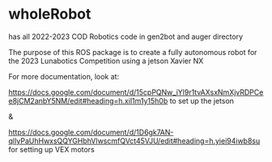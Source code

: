 # wholeRobot
has all 2022-2023 COD Robotics code in gen2bot and auger directory

The purpose of this ROS package is to create a fully autonomous robot for the 2023 Lunabotics Competition
using a jetson Xavier NX 

For more documentation, look at: 

https://docs.google.com/document/d/15cpPQNw_iYl9r1tvAXsxNmXjvRDPCee8jCM2anbY5NM/edit#heading=h.xil1m1y15h0b
to set up the jetson

&

https://docs.google.com/document/d/1D6gk7AN-qlIyPaUhHwxsQQYGHbhVlwscmfQVct45VJU/edit#heading=h.yiei94iwb8su
for setting up VEX motors
